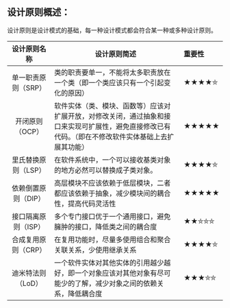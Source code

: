 ## 设计原则概述：

​	设计原则是设计模式的基础，每一种设计模式都会符合某一种或多种设计原则。

|    设计原则名称     | 设计原则简述                                                 | 重要性 |
| :-----------------: | ------------------------------------------------------------ | :----- |
| 单一职责原则（SRP） | 类的职责要单一，不能将太多职责放在一个类（即一个类应该只有一个引起变化的原因） | ★★★★⛤  |
|   开闭原则（OCP）   | 软件实体（类、模块、函数等）应该对扩展开放，对修改关闭，通过抽象和接口来实现可扩展性，避免直接修改已有代码。（即在不修改软件实体基础上去扩展其功能） | ★★★★★  |
| 里氏替换原则（LSP） | 在软件系统中，一个可以接收基类对象的地方必然可以替换成子类对象。 | ★★★★⛤  |
| 依赖倒置原则（DIP） | 高层模块不应该依赖于低层模块，二者都应该依赖于抽象，减少模块间的耦合性，提高代码灵活性 | ★★★★★  |
| 接口隔离原则（ISP） | 多个专门接口优于一个通用接口，避免臃肿的接口，降低类之间的耦合度 | ★★⛤⛤⛤  |
| 合成复用原则（CRP） | 在复用功能时，尽量多使用组合和聚合关联关系，少使用继承关系   | ★★★★⛤  |
|  迪米特法则（LoD）  | 一个软件实体对其他实体的引用越少越好，即一个对象应该对其他对象有尽可能少的了解，减少对象之间的依赖关系，降低耦合度 | ★★★⛤⛤  |

